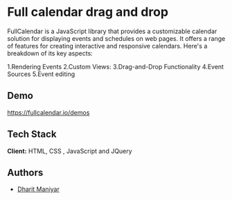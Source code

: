 
# Full calendar drag and drop

FullCalendar is a JavaScript library that provides a customizable calendar solution for displaying events and schedules on web pages. It offers a range of features for creating interactive and responsive calendars. Here's a breakdown of its key aspects:

1.Rendering Events
2.Custom Views: 
3.Drag-and-Drop Functionality
4.Event Sources
5.Event editing

## Demo

https://fullcalendar.io/demos


## Tech Stack

**Client:** HTML, CSS , JavaScript and JQuery



## Authors

- [Dharit Maniyar](https://github.com/dharititcc)

